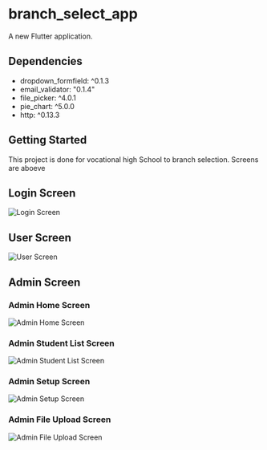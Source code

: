 # branch_select_app

A new Flutter application.

## Dependencies

  - dropdown_formfield: ^0.1.3
  - email_validator: "0.1.4"
  - file_picker: ^4.0.1
  - pie_chart: ^5.0.0
  - http: ^0.13.3

## Getting Started

This project is done for vocational high School to branch selection. Screens are aboeve



## Login Screen
 ![Login Screen](https://user-images.githubusercontent.com/20681737/137600561-4ac56521-c8d2-4e4c-9034-15451ea7b7fc.png)

## User Screen
 ![User Screen](https://user-images.githubusercontent.com/20681737/137600562-6fc326d1-b57c-4abb-abb1-689e344704c8.png)

## Admin Screen
### Admin Home Screen
![Admin Home Screen](https://user-images.githubusercontent.com/20681737/137600564-7dda95b5-83e3-45e0-bc3d-2826a68101fb.png)
### Admin Student List Screen
![Admin Student List Screen](https://user-images.githubusercontent.com/20681737/137600565-d289ea7a-c45b-4dab-8cee-e60b94fa115a.png)
### Admin Setup Screen
![Admin Setup Screen](https://user-images.githubusercontent.com/20681737/137600566-37f40cf3-24a5-4b8d-91d0-a1be1e9cc076.png)
### Admin File Upload Screen
![Admin File Upload Screen](https://user-images.githubusercontent.com/20681737/137600559-c62fcd08-8e82-465c-9232-716253172f4b.png)

